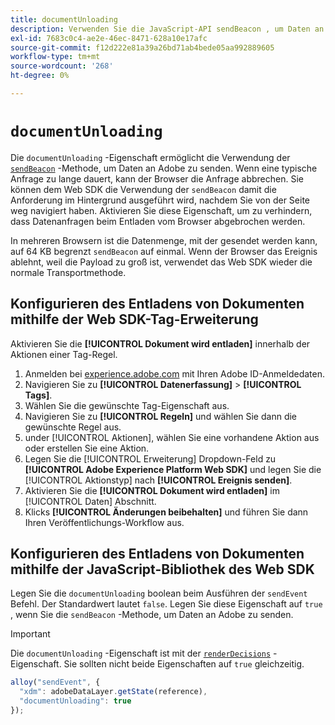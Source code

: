 ```yaml
---
title: documentUnloading
description: Verwenden Sie die JavaScript-API sendBeacon , um Daten an Adobe zu senden.
exl-id: 7683c0c4-ae2e-46ec-8471-628a10e17afc
source-git-commit: f12d222e81a39a26bd71ab4bede05aa992889605
workflow-type: tm+mt
source-wordcount: '268'
ht-degree: 0%

---
```


# `documentUnloading`

Die `documentUnloading` -Eigenschaft ermöglicht die Verwendung der [`sendBeacon`](https://developer.mozilla.org/en-US/docs/Web/API/Navigator/sendBeacon) -Methode, um Daten an Adobe zu senden. Wenn eine typische Anfrage zu lange dauert, kann der Browser die Anfrage abbrechen. Sie können dem Web SDK die Verwendung der `sendBeacon` damit die Anforderung im Hintergrund ausgeführt wird, nachdem Sie von der Seite weg navigiert haben. Aktivieren Sie diese Eigenschaft, um zu verhindern, dass Datenanfragen beim Entladen vom Browser abgebrochen werden.

In mehreren Browsern ist die Datenmenge, mit der gesendet werden kann, auf 64 KB begrenzt `sendBeacon` auf einmal. Wenn der Browser das Ereignis ablehnt, weil die Payload zu groß ist, verwendet das Web SDK wieder die normale Transportmethode.

## Konfigurieren des Entladens von Dokumenten mithilfe der Web SDK-Tag-Erweiterung

Aktivieren Sie die **[!UICONTROL Dokument wird entladen]** innerhalb der Aktionen einer Tag-Regel.

1. Anmelden bei [experience.adobe.com](https://experience.adobe.com) mit Ihren Adobe ID-Anmeldedaten.
1. Navigieren Sie zu **[!UICONTROL Datenerfassung]** > **[!UICONTROL Tags]**.
1. Wählen Sie die gewünschte Tag-Eigenschaft aus.
1. Navigieren Sie zu **[!UICONTROL Regeln]** und wählen Sie dann die gewünschte Regel aus.
1. under [!UICONTROL Aktionen], wählen Sie eine vorhandene Aktion aus oder erstellen Sie eine Aktion.
1. Legen Sie die [!UICONTROL Erweiterung] Dropdown-Feld zu **[!UICONTROL Adobe Experience Platform Web SDK]** und legen Sie die [!UICONTROL Aktionstyp] nach **[!UICONTROL Ereignis senden]**.
1. Aktivieren Sie die **[!UICONTROL Dokument wird entladen]** im [!UICONTROL Daten] Abschnitt.
1. Klicks **[!UICONTROL Änderungen beibehalten]** und führen Sie dann Ihren Veröffentlichungs-Workflow aus.

## Konfigurieren des Entladens von Dokumenten mithilfe der JavaScript-Bibliothek des Web SDK

Legen Sie die `documentUnloading` boolean beim Ausführen der `sendEvent` Befehl. Der Standardwert lautet `false`. Legen Sie diese Eigenschaft auf `true` , wenn Sie die `sendBeacon` -Methode, um Daten an Adobe zu senden.

>[!IMPORTANT]
>
>Die `documentUnloading` -Eigenschaft ist mit der [`renderDecisions`](renderdecisions.md) -Eigenschaft. Sie sollten nicht beide Eigenschaften auf `true` gleichzeitig.

```js
alloy("sendEvent", {
  "xdm": adobeDataLayer.getState(reference),
  "documentUnloading": true
});
```
